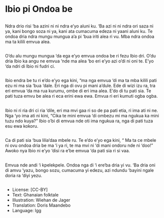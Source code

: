 # Ibio pi Ondoa be

##
Ndra drio risi ‘ba azini ni ni ndra
e’yo aluni ku. ‘Ba azi ni ni ndra
ori saza ni ya, kani bongo soza
ni ya, kani ata cumacuma
edeza ni yaani aluni ku.
Te ondoa dria ndra mungu
mungua a’a pi ‘bua iriti alea ri
vu. Mba ndra ondoa ma ta kilili
emvua alea.

##
O’du alu mungu mungua ‘da
ega e’yo emvua ondoa be ri
fezu Ibio dri.
O’du dria Ibio ka angu ne
emvua ‘nde ma alea ‘bo eri e’yo
azi o’di ni oni te. E’yo ‘da ndri di
Ibio ni fudri ci.

##
Ibio endra be tu ri e’do e’yo ega
kini, “ma nga emvua ‘di ma ta
mba kilili pati ezu ni ma sia ‘bua
‘dale. Eri nga di ovu pi mani
a’dule.
Ede di wizi izu ra, tra eri emvua
‘da ma rua kurumu, ombe di eri
ima alea.
E’do di tu pati sia. Te pati tuza
emvu be alea ri eca erini ewa
ewa. Emvua ri eri kumuti ogba
ogba.

##
Ibio ni ri ria dri ci ria ‘dile, eri
ma mvi gaa ri so de pa pati
etia, ri ima ati ni ne. Nga ‘yo
ima ati ni kini, “Cika te mini
emvua ‘di ombezu mi ma
ngukua ka mini tuzu ndo kuya?”
Ibio o’bi di emvua nde oti ima
ngukua ra, nga di pati tuza esu
ewa kokoru.

##
Ca di pati sia ‘bua lilia‘daa
mbele ru.
Te e’do e’yo ega kini, “ Ma ta ce
mbele ni ovu ondoa dria be ma
‘i ya ri, te ma mvi ni ‘di mani
ondoru nde ni ‘doo!”
Awoko nya Ibio ni e’yo ‘disi ra
e’be emvua ‘da pati sia ri si
vaa.

##
Emvua nde andi ‘i kpelekpele.
Ondoa nga di ‘i ere‘ba dria yi
vu.
‘Ba dria oni di amvu ‘yazu,
bongo sozu, cumacuma yi
edezu, azi ndundu ‘bayini ngale
doria ra ‘diyi yezu.

##
* License: [CC-BY]
* Text: Ghanaian folktale
* Illustration: Wiehan de Jager
* Translation: Doris Maandebo
* Language: lgg
